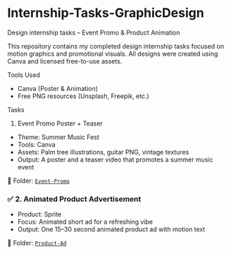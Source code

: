 # Internship-Tasks-GraphicDesign
Design internship tasks – Event Promo &amp; Product Animation

This repository contains my completed design internship tasks focused on motion graphics and promotional visuals. All designs were created using Canva and licensed free-to-use assets.



Tools Used
- Canva (Poster & Animation)
- Free PNG resources (Unsplash, Freepik, etc.)


Tasks

 1. Event Promo Poster + Teaser
- Theme: Summer Music Fest
- Tools: Canva
- Assets: Palm tree illustrations, guitar PNG, vintage textures
- Output: A poster and a teaser video that promotes a summer music event

🔗 Folder: [`Event-Promo`](./Event-Promo)



### ✅ 2. Animated Product Advertisement
- Product: Sprite
- Focus: Animated short ad for a refreshing vibe
- Output: One 15–30 second animated product ad with motion text

🔗 Folder: [`Product-Ad`](./Product-Ad)

